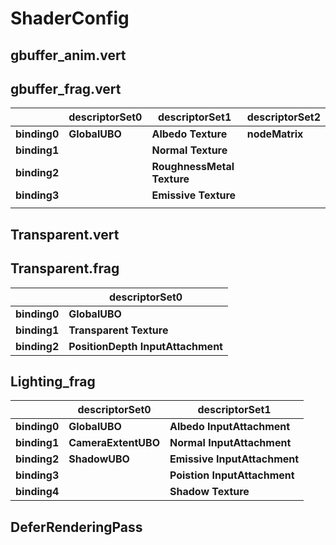 # ShaderConfig

## gbuffer_anim.vert

## gbuffer_frag.vert

|              | descriptorSet0 | descriptorSet1             | descriptorSet2 |
| ------------ | -------------- | -------------------------- | -------------- |
| **binding0** | **GlobalUBO**  | **Albedo Texture**         | **nodeMatrix** |
| **binding1** |                | **Normal Texture**         |                |
| **binding2** |                | **RoughnessMetal Texture** |                |
| **binding3** |                | **Emissive Texture**       |                |
|              |                |                            |                |

## Transparent.vert

## Transparent.frag

|              | descriptorSet0                    |
| ------------ | --------------------------------- |
| **binding0** | **GlobalUBO**                     |
| **binding1** | **Transparent Texture**           |
| **binding2** | **PositionDepth InputAttachment** |

## Lighting_frag

|              | **descriptorSet0**  | **descriptorSet1**           |
| ------------ | ------------------- | ---------------------------- |
| **binding0** | **GlobalUBO**       | **Albedo InputAttachment**   |
| **binding1** | **CameraExtentUBO** | **Normal InputAttachment**   |
| **binding2** | **ShadowUBO**       | **Emissive InputAttachment** |
| **binding3** |                     | **Poistion InputAttachment** |
| **binding4** |                     | **Shadow Texture**           |

## DeferRenderingPass
